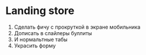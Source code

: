 # Landing store
1) Сделать фичу с прокруткой в экране мобильника
2) Дописать в слайлеры буллиты
3) И нормальтные табы
4) Украсить форму